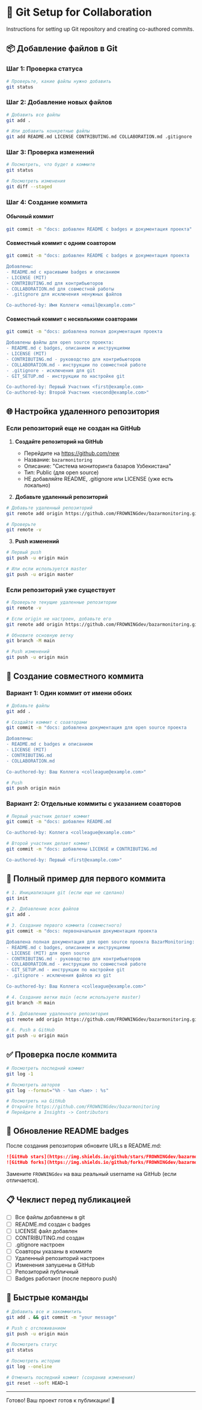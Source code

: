 # 🔧 Git Setup for Collaboration

Instructions for setting up Git repository and creating co-authored commits.

## 📦 Добавление файлов в Git

### Шаг 1: Проверка статуса

```bash
# Проверьте, какие файлы нужно добавить
git status
```

### Шаг 2: Добавление новых файлов

```bash
# Добавить все файлы
git add .

# Или добавить конкретные файлы
git add README.md LICENSE CONTRIBUTING.md COLLABORATION.md .gitignore
```

### Шаг 3: Проверка изменений

```bash
# Посмотреть, что будет в коммите
git status

# Посмотреть изменения
git diff --staged
```

### Шаг 4: Создание коммита

#### Обычный коммит
```bash
git commit -m "docs: добавлен README с badges и документация проекта"
```

#### Совместный коммит с одним соавтором
```bash
git commit -m "docs: добавлен README с badges и документация проекта

Добавлены:
- README.md с красивыми badges и описанием
- LICENSE (MIT)
- CONTRIBUTING.md для контрибьюторов
- COLLABORATION.md для совместной работы
- .gitignore для исключения ненужных файлов

Co-authored-by: Имя Коллеги <email@example.com>"
```

#### Совместный коммит с несколькими соавторами
```bash
git commit -m "docs: добавлена полная документация проекта

Добавлены файлы для open source проекта:
- README.md с badges, описанием и инструкциями
- LICENSE (MIT)
- CONTRIBUTING.md - руководство для контрибьюторов
- COLLABORATION.md - инструкции по совместной работе
- .gitignore - исключения для git
- GIT_SETUP.md - инструкции по настройке git

Co-authored-by: Первый Участник <first@example.com>
Co-authored-by: Второй Участник <second@example.com>"
```

## 🌐 Настройка удаленного репозитория

### Если репозиторий еще не создан на GitHub

1. **Создайте репозиторий на GitHub**
   - Перейдите на https://github.com/new
   - Название: `bazarmonitoring`
   - Описание: "Система мониторинга базаров Узбекистана"
   - Тип: Public (для open source)
   - НЕ добавляйте README, .gitignore или LICENSE (уже есть локально)

2. **Добавьте удаленный репозиторий**

```bash
# Добавьте удаленный репозиторий
git remote add origin https://github.com/FROWNINGdev/bazarmonitoring.git

# Проверьте
git remote -v
```

3. **Push изменений**

```bash
# Первый push
git push -u origin main

# Или если используется master
git push -u origin master
```

### Если репозиторий уже существует

```bash
# Проверьте текущие удаленные репозитории
git remote -v

# Если origin не настроен, добавьте его
git remote add origin https://github.com/FROWNINGdev/bazarmonitoring.git

# Обновите основную ветку
git branch -M main

# Push изменений
git push -u origin main
```

## 🤝 Создание совместного коммита

### Вариант 1: Один коммит от имени обоих

```bash
# Добавьте файлы
git add .

# Создайте коммит с соавторами
git commit -m "docs: добавлена документация для open source проекта

Добавлены:
- README.md с badges и описанием
- LICENSE (MIT)
- CONTRIBUTING.md
- COLLABORATION.md

Co-authored-by: Ваш Коллега <colleague@example.com>"

# Push
git push origin main
```

### Вариант 2: Отдельные коммиты с указанием соавторов

```bash
# Первый участник делает коммит
git commit -m "docs: добавлен README.md

Co-authored-by: Коллега <colleague@example.com>"

# Второй участник делает коммит
git commit -m "docs: добавлены LICENSE и CONTRIBUTING.md

Co-authored-by: Первый <first@example.com>"
```

## 📝 Полный пример для первого коммита

```bash
# 1. Инициализация git (если еще не сделано)
git init

# 2. Добавление всех файлов
git add .

# 3. Создание первого коммита (совместного)
git commit -m "docs: первоначальная документация проекта

Добавлена полная документация для open source проекта BazarMonitoring:
- README.md с badges, описанием и инструкциями
- LICENSE (MIT) для open source
- CONTRIBUTING.md - руководство для контрибьюторов
- COLLABORATION.md - инструкции по совместной работе
- GIT_SETUP.md - инструкции по настройке git
- .gitignore - исключения файлов из git

Co-authored-by: Ваш Коллега <colleague@example.com>"

# 4. Создание ветки main (если используете master)
git branch -M main

# 5. Добавление удаленного репозитория
git remote add origin https://github.com/FROWNINGdev/bazarmonitoring.git

# 6. Push в GitHub
git push -u origin main
```

## ✅ Проверка после коммита

```bash
# Посмотреть последний коммит
git log -1

# Посмотреть авторов
git log --format="%h - %an <%ae> : %s"

# Посмотреть на GitHub
# Откройте https://github.com/FROWNINGdev/bazarmonitoring
# Перейдите в Insights -> Contributors
```

## 🔄 Обновление README badges

После создания репозитория обновите URLs в README.md:

```markdown
![GitHub stars](https://img.shields.io/github/stars/FROWNINGdev/bazarmonitoring?style=social)
![GitHub forks](https://img.shields.io/github/forks/FROWNINGdev/bazarmonitoring?style=social)
```

Замените `FROWNINGdev` на ваш реальный username на GitHub (если отличается).

## 📋 Чеклист перед публикацией

- [ ] Все файлы добавлены в git
- [ ] README.md создан с badges
- [ ] LICENSE файл добавлен
- [ ] CONTRIBUTING.md создан
- [ ] .gitignore настроен
- [ ] Соавторы указаны в коммите
- [ ] Удаленный репозиторий настроен
- [ ] Изменения запушены в GitHub
- [ ] Репозиторий публичный
- [ ] Badges работают (после первого push)

## 🚀 Быстрые команды

```bash
# Добавить все и закоммитить
git add . && git commit -m "your message"

# Push с отслеживанием
git push -u origin main

# Посмотреть статус
git status

# Посмотреть историю
git log --oneline

# Отменить последний коммит (сохранив изменения)
git reset --soft HEAD~1
```

---

Готово! Ваш проект готов к публикации! 🎉

